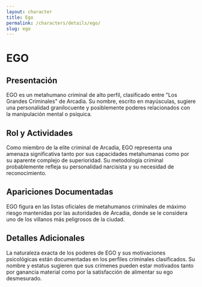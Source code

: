 ```yaml
---
layout: character
title: Ego
permalink: /characters/details/ego/
slug: ego
---
```


# EGO

## Presentación
EGO es un metahumano criminal de alto perfil, clasificado entre "Los Grandes Criminales" de Arcadia. Su nombre, escrito en mayúsculas, sugiere una personalidad granílocuente y posiblemente poderes relacionados con la manipulación mental o psíquica.

## Rol y Actividades
Como miembro de la elite criminal de Arcadia, EGO representa una amenaza significativa tanto por sus capacidades metahumanas como por su aparente complejo de superioridad. Su metodología criminal probablemente refleja su personalidad narcisista y su necesidad de reconocimiento.

## Apariciones Documentadas
EGO figura en las listas oficiales de metahumanos criminales de máximo riesgo mantenidas por las autoridades de Arcadia, donde se le considera uno de los villanos más peligrosos de la ciudad.

## Detalles Adicionales
La naturaleza exacta de los poderes de EGO y sus motivaciones psicológicas están documentadas en los perfiles criminales clasificados. Su nombre y estatus sugieren que sus crímenes pueden estar motivados tanto por ganancia material como por la satisfacción de alimentar su ego desmesurado.